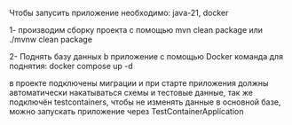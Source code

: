 Чтобы запусить приложение необходимо: java-21, docker

1- производим сборку проекта с помощью mvn clean package или ./mvnw clean package

2- Поднять базу данных b приложение с помощью Docker
        команда для поднятия: docker compose up -d

в проекте подключены миграции и при старте приложения должны автоматически накатываться схемы и тестовые данные, 
так же подключён testcontainers, чтобы не изменять данные в основной базе, можно запускать приложение через TestContainerApplication


